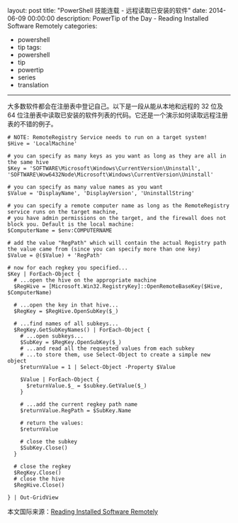 ﻿layout: post
title: "PowerShell 技能连载 - 远程读取已安装的软件"
date: 2014-06-09 00:00:00
description: PowerTip of the Day - Reading Installed Software Remotely
categories:
- powershell
- tip
tags:
- powershell
- tip
- powertip
- series
- translation
---
大多数软件都会在注册表中登记自己。以下是一段从能从本地和远程的 32 位及 64 位注册表中读取已安装的软件列表的代码。它还是一个演示如何读取远程注册表的不错的例子。

    # NOTE: RemoteRegistry Service needs to run on a target system!
    $Hive = 'LocalMachine'
    
    # you can specify as many keys as you want as long as they are all in the same hive
    $Key = 'SOFTWARE\Microsoft\Windows\CurrentVersion\Uninstall', 'SOFTWARE\Wow6432Node\Microsoft\Windows\CurrentVersion\Uninstall'
    
    # you can specify as many value names as you want
    $Value = 'DisplayName', 'DisplayVersion', 'UninstallString'
    
    # you can specify a remote computer name as long as the RemoteRegistry service runs on the target machine,
    # you have admin permissions on the target, and the firewall does not block you. Default is the local machine:
    $ComputerName = $env:COMPUTERNAME
    
    # add the value "RegPath" which will contain the actual Registry path the value came from (since you can specify more than one key)
    $Value = @($Value) + 'RegPath'
        
    # now for each regkey you specified...
    $Key | ForEach-Object {
      # ...open the hive on the appropriate machine
      $RegHive = [Microsoft.Win32.RegistryKey]::OpenRemoteBaseKey($Hive, $ComputerName)
      
      # ...open the key in that hive...
      $RegKey = $RegHive.OpenSubKey($_)
      
      # ...find names of all subkeys...
      $RegKey.GetSubKeyNames() | ForEach-Object {
        # ...open subkeys...
        $SubKey = $RegKey.OpenSubKey($_)
        # ...and read all the requested values from each subkey
        # ...to store them, use Select-Object to create a simple new object
        $returnValue = 1 | Select-Object -Property $Value
        
        $Value | ForEach-Object {
          $returnValue.$_ = $subkey.GetValue($_)
        }
    
        # ...add the current regkey path name
        $returnValue.RegPath = $SubKey.Name
    
        # return the values:
        $returnValue
    
        # close the subkey
        $SubKey.Close()
      }
      
      # close the regkey
      $RegKey.Close()
      # close the hive
      $RegHive.Close()
    
    } | Out-GridView

<!--more-->
本文国际来源：[Reading Installed Software Remotely](http://community.idera.com/powershell/powertips/b/tips/posts/reading-installed-software-remotely)
